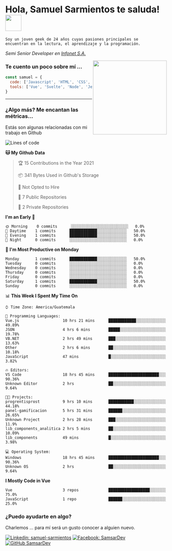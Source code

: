 <h1>Hola, Samuel Sarmientos te saluda! <img src="https://media.giphy.com/media/ZEOAnq3ockGojO0E7n/giphy.gif" width="50"></h1>
<code>Soy un joven geek de 24 años cuyas pasiones principales se
encuentran en la lectura, el aprendizaje y la programación.</code>
<br>
<p><em>Semi Senior Developer en <a href="https://www.progrentis.com/">Infonet S.A.</a>
</em></p>
<img align='right' src="https://media.giphy.com/media/du3J3cXyzhj75IOgvA/giphy.gif" width="230">

### Te cuento un poco sobre mí ...

```javascript
const samuel = {
  code: ['Javascript', 'HTML', 'CSS', 'SASS', 'Python', 'C#'],
  tools: ['Vue', 'Svelte', 'Node', 'Jest', 'Strapi']
}
```
---

### ¿Algo más? Me encantan las métricas...
Estás son algunas relacionadas con mi trabajo en Github

<!--START_SECTION:waka-->
![Lines of code](https://img.shields.io/badge/From%20Hello%20World%20I%27ve%20Written-273%20lines%20of%20code-blue)

**🐱 My Github Data** 

> 🏆 15 Contributions in the Year 2021
 > 
> 📦 341 Bytes Used in Github's Storage 
 > 
> 🚫 Not Opted to Hire
 > 
> 📜 7 Public Repositories 
 > 
> 🔑 2 Private Repositories  
 > 
**I'm an Early 🐤** 

```text
🌞 Morning    0 commits      ░░░░░░░░░░░░░░░░░░░░░░░░░   0.0% 
🌆 Daytime    1 commits      ████████████░░░░░░░░░░░░░   50.0% 
🌃 Evening    1 commits      ████████████░░░░░░░░░░░░░   50.0% 
🌙 Night      0 commits      ░░░░░░░░░░░░░░░░░░░░░░░░░   0.0%

```
📅 **I'm Most Productive on Monday** 

```text
Monday       1 commits      ████████████░░░░░░░░░░░░░   50.0% 
Tuesday      0 commits      ░░░░░░░░░░░░░░░░░░░░░░░░░   0.0% 
Wednesday    0 commits      ░░░░░░░░░░░░░░░░░░░░░░░░░   0.0% 
Thursday     0 commits      ░░░░░░░░░░░░░░░░░░░░░░░░░   0.0% 
Friday       0 commits      ░░░░░░░░░░░░░░░░░░░░░░░░░   0.0% 
Saturday     1 commits      ████████████░░░░░░░░░░░░░   50.0% 
Sunday       0 commits      ░░░░░░░░░░░░░░░░░░░░░░░░░   0.0%

```


📊 **This Week I Spent My Time On** 

```text
⌚︎ Time Zone: America/Guatemala

💬 Programming Languages: 
Vue.js                   10 hrs 21 mins      ████████████░░░░░░░░░░░░░   49.89% 
JSON                     4 hrs 6 mins        █████░░░░░░░░░░░░░░░░░░░░   19.78% 
VB.NET                   2 hrs 49 mins       ███░░░░░░░░░░░░░░░░░░░░░░   13.63% 
Other                    2 hrs 6 mins        ██░░░░░░░░░░░░░░░░░░░░░░░   10.18% 
JavaScript               47 mins             █░░░░░░░░░░░░░░░░░░░░░░░░   3.82%

🔥 Editors: 
VS Code                  18 hrs 45 mins      ██████████████████████░░░   90.36% 
Unknown Editor           2 hrs               ██░░░░░░░░░░░░░░░░░░░░░░░   9.64%

🐱‍💻 Projects: 
progrentisprost          9 hrs 10 mins       ███████████░░░░░░░░░░░░░░   44.18% 
panel-gamificacion       5 hrs 31 mins       ██████░░░░░░░░░░░░░░░░░░░   26.65% 
Unknown Project          2 hrs 28 mins       ███░░░░░░░░░░░░░░░░░░░░░░   11.9% 
lib_components_analitica 2 hrs 5 mins        ██░░░░░░░░░░░░░░░░░░░░░░░   10.09% 
lib_components           49 mins             █░░░░░░░░░░░░░░░░░░░░░░░░   3.98%

💻 Operating System: 
Windows                  18 hrs 45 mins      ██████████████████████░░░   90.36% 
Unknown OS               2 hrs               ██░░░░░░░░░░░░░░░░░░░░░░░   9.64%

```

**I Mostly Code in Vue** 

```text
Vue                      3 repos             ██████████████████░░░░░░░   75.0% 
JavaScript               1 repo              ██████░░░░░░░░░░░░░░░░░░░   25.0%

```



<!--END_SECTION:waka-->

### ¿Puedo ayudarte en algo?
Charlemos ... para mí será un gusto conocer a alguien nuevo.

[![Linkedin: samuel-sarmientos](https://img.shields.io/badge/-Samuel%20Sarmientos-blue?style=flat-square&logo=Linkedin&logoColor=white)](https://www.linkedin.com/in/samuel-sarmientos)
[![Facebook: SamsarDev](https://img.shields.io/badge/-SamsarDev-white?style=flat-square&logo=Facebook)](https://www.facebook.com/Samsar.Dev)
[![GitHub SamsarDev](https://img.shields.io/github/followers/SamsarDev?label=follow&style=social)](https://github.com/SamsarDev)
